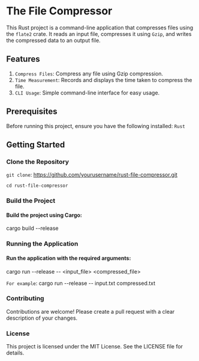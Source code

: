 # The File Compressor
This Rust project is a command-line application that compresses files using the `flate2` crate. It reads an input file, compresses it using `Gzip`, and writes the compressed data to an output file.

## Features
1. `Compress Files`: Compress any file using Gzip compression.
2. `Time Measurement`: Records and displays the time taken to compress the file.
3. `CLI Usage`: Simple command-line interface for easy usage.

## Prerequisites
Before running this project, ensure you have the following installed:
`Rust`

## Getting Started
### Clone the Repository
`git clone`: https://github.com/yourusername/rust-file-compressor.git

`cd rust-file-compressor`

### Build the Project
#### Build the project using Cargo: 
cargo build --release


### Running the Application
#### Run the application with the required arguments:
cargo run --release -- <input_file> <compressed_file>

`For example`:
cargo run --release -- input.txt compressed.txt 


### Contributing
Contributions are welcome! Please create a pull request with a clear description of your changes.

### License
This project is licensed under the MIT License. See the LICENSE file for details.
